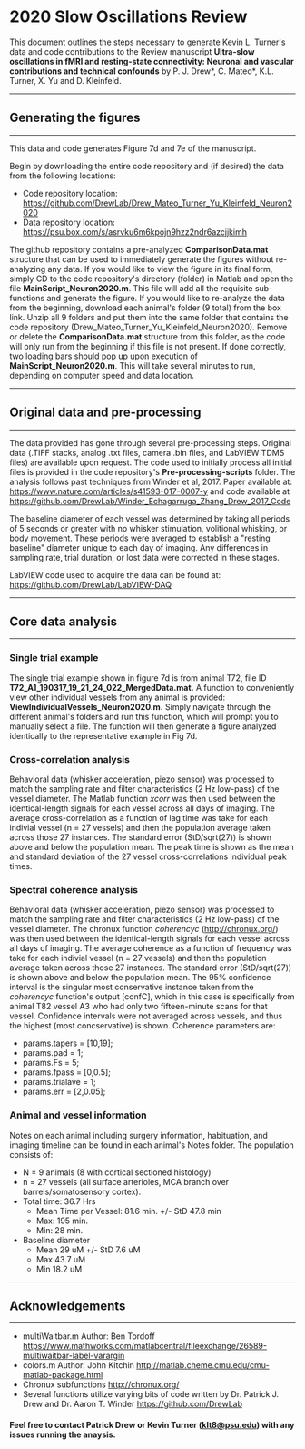 # 2020 Slow Oscillations Review

This document outlines the steps necessary to generate Kevin L. Turner's data and code contributions to the Review manuscript **Ultra-slow oscillations in fMRI and resting-state connectivity: Neuronal and vascular contributions and technical confounds** by P. J. Drew*, C. Mateo*, K.L. Turner, X. Yu and D. Kleinfeld.

---
## Generating the figures
---
This data and code generates Figure 7d and 7e of the manuscript.

Begin by downloading the entire code repository and (if desired) the data from the following locations:
* Code repository location: https://github.com/DrewLab/Drew_Mateo_Turner_Yu_Kleinfeld_Neuron2020
* Data repository location: https://psu.box.com/s/asrvku6m6kpojn9hzz2ndr6azcjjkimh

The github repository contains a pre-analyzed **ComparisonData.mat** structure that can be used to immediately generate the figures without re-analyzing any data. If you would like to view the figure in its final form, simply CD to the code repository's directory (folder) in Matlab and open the file **MainScript_Neuron2020.m**. This file will add all the requisite sub-functions and generate the figure. If you would like to re-analyze the data from the beginning, download each animal's folder (9 total) from the box link. Unzip all 9 folders and put them into the same folder that contains the code repository (Drew_Mateo_Turner_Yu_Kleinfeld_Neuron2020). Remove or delete the **ComparisonData.mat** structure from this folder, as the code will only run from the beginning if this file is not present. If done correctly, two loading bars should pop up upon execution of **MainScript_Neuron2020.m**. This will take several minutes to run, depending on computer speed and data location.

---
## Original data and pre-processing
---
The data provided has gone through several pre-processing steps. Original data (.TIFF stacks, analog .txt files, camera .bin files, and LabVIEW TDMS files) are available upon request. The code used to initially process all initial files is provided in the code repository's **Pre-processing-scripts** folder. The analysis follows past techniques from Winder et al, 2017. Paper available at: https://www.nature.com/articles/s41593-017-0007-y and code available at https://github.com/DrewLab/Winder_Echagarruga_Zhang_Drew_2017_Code 

The baseline diameter of each vessel was determined by taking all periods of 5 seconds or greater with no whisker stimulation, volitional whisking, or body movement. These periods were averaged to establish a "resting baseline" diameter unique to each day of imaging. Any differences in sampling rate, trial duration, or lost data were corrected in these stages.

LabVIEW code used to acquire the data can be found at: https://github.com/DrewLab/LabVIEW-DAQ 

---
## Core data analysis
---

### Single trial example

The single trial example shown in figure 7d is from animal T72, file ID **T72_A1_190317_19_21_24_022_MergedData.mat.** A function to conveniently view other individual vessels from any animal is provided: **ViewIndividualVessels_Neuron2020.m.** Simply navigate through the different animal's folders and run this function, which will prompt you to manually select a file. The function will then generate a figure analyzed identically to the representative example in Fig 7d.

### Cross-correlation analysis

Behavioral data (whisker acceleration, piezo sensor) was processed to match the sampling rate and filter characteristics (2 Hz low-pass) of the vessel diameter. The Matlab function *xcorr* was then used between the identical-length signals for each vessel across all days of imaging. The average cross-correlation as a function of lag time was take for each indivial vessel (n = 27 vessels) and then the population average taken across those 27 instances. The standard error (StD/sqrt(27)) is shown above and below the population mean. The peak time is shown as the mean and standard deviation of the 27 vessel cross-correlations individual peak times.

### Spectral coherence analysis

Behavioral data (whisker acceleration, piezo sensor) was processed to match the sampling rate and filter characteristics (2 Hz low-pass) of the vessel diameter. The chronux function *coherencyc* (http://chronux.org/) was then used between the identical-length signals for each vessel across all days of imaging. The average coherence as a function of frequency was take for each indivial vessel (n = 27 vessels) and then the population average taken across those 27 instances. The standard error (StD/sqrt(27)) is shown above and below the population mean. The 95% confidence interval is the singular most conservative instance taken from the *coherencyc* function's output [confC], which in this case is specifically from animal T82 vessel A3 who had only two fifteen-minute scans for that vessel. Confidence intervals were not averaged across vessels, and thus the highest (most concservative) is shown. Coherence parameters are:
- params.tapers = [10,19];
- params.pad = 1;
- params.Fs = 5; 
- params.fpass = [0,0.5]; 
- params.trialave = 1;
- params.err = [2,0.05];

### Animal and vessel information
Notes on each animal including surgery information, habituation, and imaging timeline can be found in each animal's Notes folder. The population consists of:
- N = 9 animals (8 with cortical sectioned histology)
- n =  27 vessels (all surface arterioles, MCA branch over barrels/somatosensory cortex). 
- Total time: 36.7 Hrs
    - Mean Time per Vessel: 81.6 min. +/- StD 47.8 min
    - Max: 195 min.
    - Min: 28 min.
- Baseline diameter 
    - Mean 29 uM +/- StD 7.6 uM 
    - Max 43.7 uM 
    - Min 18.2 uM 

---
## Acknowledgements
---
* multiWaitbar.m Author: Ben Tordoff https://www.mathworks.com/matlabcentral/fileexchange/26589-multiwaitbar-label-varargin
* colors.m Author: John Kitchin http://matlab.cheme.cmu.edu/cmu-matlab-package.html
* Chronux subfunctions http://chronux.org/
* Several functions utilize varying bits of code written by Dr. Patrick J. Drew and Dr. Aaron T. Winder https://github.com/DrewLab

#### Feel free to contact Patrick Drew or Kevin Turner (klt8@psu.edu) with any issues running the anaysis. 
